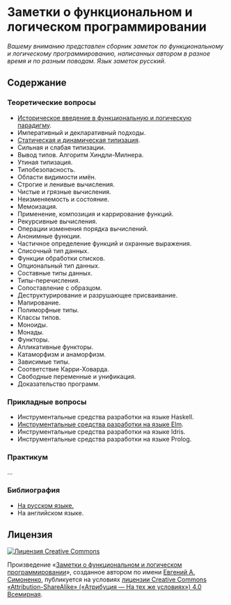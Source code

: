 # Заметки о функциональном и логическом программировании

_Вашему вниманию представлен сборник заметок по функциональному и логическому
программированию, написанных автором в разное время и по разным поводам. Язык
заметок русский._

## Содержание

### Теоретические вопросы

* [Историческое введение в функциональную и логическую парадигму](intro.md).
* Императивный и декларативный подходы.
* [Статическая и динамическая типизация](static_and_dynamic_typing.md).
* Сильная и слабая типизации.
* Вывод типов. Алгоритм Хиндли-Милнера.
* Утиная типизация.
* Типобезопасность.
* Области видимости имён.
* Строгие и ленивые вычисления.
* Чистые и грязные вычисления.
* Неизменяемость и состояние.
* Мемоизация.
* Применение, композиция и каррирование функций.
* Рекурсивные вычисления.
* Операции изменения порядка вычислений.
* Анонимные функции.
* Частичное определение функций и охранные выражения.
* Списочный тип данных.
* Функции обработки списков.
* Опциональный тип данных.
* Составные типы данных.
* Типы-перечисления.
* Сопоставление с образцом.
* Деструктурирование и разрушающее присваивание.
* Мапирование.
* Полиморфные типы.
* Классы типов.
* Моноиды.
* Монады.
* Функторы.
* Апликативные функторы.
* Катаморфизм и анаморфизм.
* Зависимые типы.
* Соответствие Карри-Ховарда.
* Свободные переменные и унификация.
* Доказательство программ.

### Прикладные вопросы

* Инструментальные средства разработки на языке Haskell.
* [Инструментальные средства разработки на языке Elm](developer-tools-in-the-elm-language.md).
* Инструментальные средства разработки на языке Idris.
* Инструментальные средства разработки на языке Prolog.

### Практикум

...

### Библиография

* [На русском языке.](bibliography-ru.md)
* На английском языке.

## Лицензия

[![Лицензия Creative Commons](https://i.creativecommons.org/l/by-sa/4.0/88x31.png)](https://creativecommons.org/licenses/by-sa/4.0/)

Произведение «[Заметки о функциональном и логическом программировании](https://github.com/easimonenko/notes-about-flp)»,
созданное автором по имени [Евгений А. Симоненко](mailto:easimonenko@mail.ru),
публикуется на условиях
[лицензии Creative Commons «Attribution-ShareAlike» («Атрибуция — На тех же условиях») 4.0 Всемирная](https://creativecommons.org/licenses/by-sa/4.0/).
